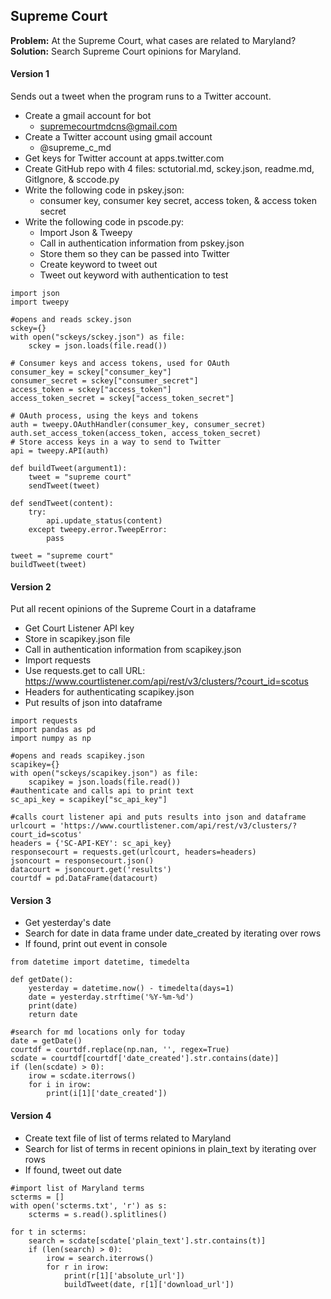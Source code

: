## Supreme Court
**Problem:** At the Supreme Court, what cases are related to Maryland?
**Solution:** Search Supreme Court opinions for Maryland.

#### Version 1
Sends out a tweet when the program runs to a Twitter account.
* Create a gmail account for bot
  - supremecourtmdcns@gmail.com
* Create a Twitter account using gmail account
  - @supreme_c_md
* Get keys for Twitter account at apps.twitter.com
* Create GitHub repo with 4 files: sctutorial.md, sckey.json, readme.md, GitIgnore, & sccode.py
* Write the following code in pskey.json:
  - consumer key, consumer key secret, access token, & access token secret
* Write the following code in pscode.py:
  - Import Json & Tweepy
  - Call in authentication information from pskey.json
  - Store them so they can be passed into Twitter
  - Create keyword to tweet out
  - Tweet out keyword with authentication to test
```
import json
import tweepy

#opens and reads sckey.json
sckey={}
with open("sckeys/sckey.json") as file:
    sckey = json.loads(file.read())
  
# Consumer keys and access tokens, used for OAuth
consumer_key = sckey["consumer_key"]
consumer_secret = sckey["consumer_secret"]
access_token = sckey["access_token"]
access_token_secret = sckey["access_token_secret"]

# OAuth process, using the keys and tokens
auth = tweepy.OAuthHandler(consumer_key, consumer_secret)
auth.set_access_token(access_token, access_token_secret)
# Store access keys in a way to send to Twitter
api = tweepy.API(auth)

def buildTweet(argument1):
    tweet = "supreme court"
    sendTweet(tweet)

def sendTweet(content):
    try:
        api.update_status(content)
    except tweepy.error.TweepError:
        pass

tweet = "supreme court"
buildTweet(tweet)
```
  
#### Version 2 
Put all recent opinions of the Supreme Court in a dataframe
* Get Court Listener API key
* Store in scapikey.json file
* Call in authentication information from scapikey.json
* Import requests
* Use requests.get to call URL: https://www.courtlistener.com/api/rest/v3/clusters/?court_id=scotus 
* Headers for authenticating scapikey.json
* Put results of json into dataframe
```
import requests
import pandas as pd
import numpy as np

#opens and reads scapikey.json
scapikey={}
with open("sckeys/scapikey.json") as file:
    scapikey = json.loads(file.read())
#authenticate and calls api to print text
sc_api_key = scapikey["sc_api_key"]

#calls court listener api and puts results into json and dataframe
urlcourt = 'https://www.courtlistener.com/api/rest/v3/clusters/?court_id=scotus'
headers = {'SC-API-KEY': sc_api_key}
responsecourt = requests.get(urlcourt, headers=headers)
jsoncourt = responsecourt.json()
datacourt = jsoncourt.get('results')
courtdf = pd.DataFrame(datacourt)
```
#### Version 3
* Get yesterday's date
* Search for date in data frame under date_created by iterating over rows
* If found, print out event in console
```
from datetime import datetime, timedelta

def getDate():
    yesterday = datetime.now() - timedelta(days=1)
    date = yesterday.strftime('%Y-%m-%d')
    print(date)
    return date

#search for md locations only for today
date = getDate()
courtdf = courtdf.replace(np.nan, '', regex=True)
scdate = courtdf[courtdf['date_created'].str.contains(date)]
if (len(scdate) > 0):
    irow = scdate.iterrows()
    for i in irow:
        print(i[1]['date_created'])
```            
#### Version 4
* Create text file of list of terms related to Maryland
* Search for list of terms in recent opinions in plain_text by iterating over rows
* If found, tweet out date
```
#import list of Maryland terms
scterms = []
with open('scterms.txt', 'r') as s:
    scterms = s.read().splitlines()
    
for t in scterms:
    search = scdate[scdate['plain_text'].str.contains(t)]
    if (len(search) > 0):
        irow = search.iterrows()
        for r in irow:
            print(r[1]['absolute_url'])
            buildTweet(date, r[1]['download_url'])
```